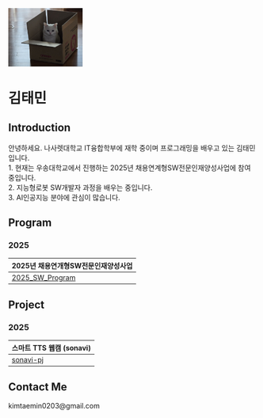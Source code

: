 <img src="https://github.com/gomtam/snow/blob/main/KakaoTalk_20250314_110758253_09.jpg" width="150">
<h1>김태민</h1>
<h2>Introduction</h2>
안녕하세요. 나사렛대학교 IT융합학부에 재학 중이며 프로그래밍을 배우고 있는 김태민입니다.<br>
1. 현재는 우송대학교에서 진행하는 2025년 채용연계형SW전문인재양성사업에 참여 중입니다.<br>
2. 지능형로봇 SW개발자 과정을 배우는 중입니다.<br>
3. AI인공지능 분야에 관심이 많습니다.<br>

<h2>Program</h2>
<h3>2025</h3>

|2025년 채용연개형SW전문인재양성사업|
|-|
|[2025_SW_Program](https://github.com/gomtam/2025_SW_data)|

<h2>Project</h2>
<h3>2025</h3>

|스마트 TTS 웹캠 (sonavi)|
|-|
|[sonavi-pj](https://github.com/gomtam/sonavi-pj)|

<h2>Contact Me</h2>
kimtaemin0203@gmail.com
